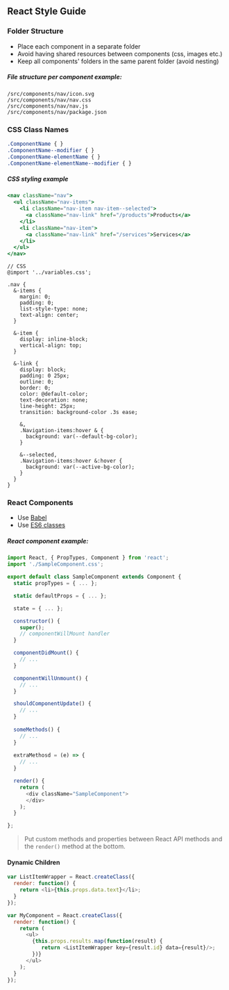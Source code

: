 ## React Style Guide

### Folder Structure

- Place each component in a separate folder
- Avoid having shared resources between components (css, images etc.)
- Keep all components' folders in the same parent folder (avoid nesting)

##### File structure per component example:

```
/src/components/nav/icon.svg
/src/components/nav/nav.css
/src/components/nav/nav.js
/src/components/nav/package.json
```

### CSS Class Names

```css
.ComponentName { }
.ComponentName--modifier { }
.ComponentName-elementName { }
.ComponentName-elementName--modifier { }
```


##### CSS styling example

```jsx
<nav className="nav">
  <ul className="nav-items">
    <li className="nav-item nav-item--selected">
      <a className="nav-link" href="/products">Products</a>
    </li>
    <li className="nav-item">
      <a className="nav-link" href="/services">Services</a>
    </li>
  </ul>
</nav>
```

```less
// CSS
@import '../variables.css';

.nav {
  &-items {
    margin: 0;
    padding: 0;
    list-style-type: none;
    text-align: center;
  }

  &-item {
    display: inline-block;
    vertical-align: top;
  }

  &-link {
    display: block;
    padding: 0 25px;
    outline: 0;
    border: 0;
    color: @default-color;
    text-decoration: none;
    line-height: 25px;
    transition: background-color .3s ease;

    &,
    .Navigation-items:hover & {
      background: var(--default-bg-color);
    }

    &--selected,
    .Navigation-items:hover &:hover {
      background: var(--active-bg-color);
    }
  }
}
```

### React Components

- Use [Babel](https://babeljs.io/docs/learn-es6/) 
- Use [ES6 classes](https://facebook.github.io/react/blog/2015/01/27/react-v0.13.0-beta-1.html#es6-classes)

##### React component example:

```js
import React, { PropTypes, Component } from 'react';
import './SampleComponent.css';

export default class SampleComponent extends Component {
  static propTypes = { ... };

  static defaultProps = { ... };

  state = { ... };

  constructor() {
    super();
    // componentWillMount handler
  }

  componentDidMount() {
    // ...
  }

  componentWillUnmount() {
    // ...
  }

  shouldComponentUpdate() {
    // ...
  }
  
  someMethods() {
    // ...
  }
  
  extraMethosd = (e) => {
    // ...
  }

  render() {
    return (
      <div className="SampleComponent">
      </div>
    );
  }

};
```

> Put custom methods and properties between React API methods and the `render()` method at the bottom.

#### Dynamic Children
```js
var ListItemWrapper = React.createClass({
  render: function() {
    return <li>{this.props.data.text}</li>;
  }
});

var MyComponent = React.createClass({
  render: function() {
    return (
      <ul>
        {this.props.results.map(function(result) {
           return <ListItemWrapper key={result.id} data={result}/>;
        })}
      </ul>
    );
  }
});
```


